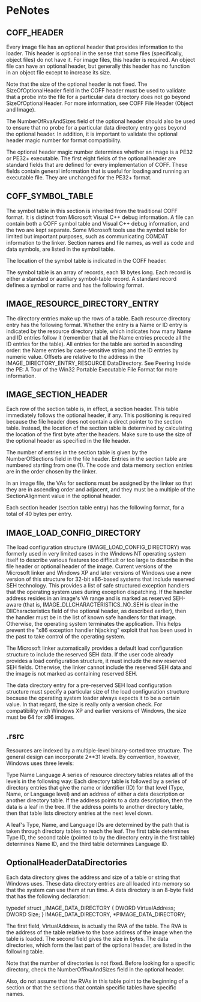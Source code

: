 # PeNotes

## COFF_HEADER
Every image file has an optional header that provides information to the loader. This header is optional in the 
sense that some files (specifically, object files) do not have it. For image files, this header is required. 
An object file can have an optional header, but generally this header has no function in an object file except 
to increase its size.

Note that the size of the optional header is not fixed. The SizeOfOptionalHeader field in the COFF header must 
be used to validate that a probe into the file for a particular data directory does not go beyond 
SizeOfOptionalHeader. For more information, see COFF File Header (Object and Image).

The NumberOfRvaAndSizes field of the optional header should also be used to ensure that no probe for a 
particular data directory entry goes beyond the optional header. In addition, it is important to validate the 
optional header magic number for format compatibility.

The optional header magic number determines whether an image is a PE32 or PE32+ executable.
The first eight fields of the optional header are standard fields that are defined for every implementation 
of COFF. These fields contain general information that is useful for loading and running an executable file. 
They are unchanged for the PE32+ format.

## COFF_SYMBOL_TABLE

The symbol table in this section is inherited from the traditional COFF format. It is distinct from Microsoft Visual 
C++ debug information. A file can contain both a COFF symbol table and Visual C++ debug information, 
and the two are kept separate. Some Microsoft tools use the symbol table for limited but important purposes, 
such as communicating COMDAT information to the linker. Section names and file names, as well as code and data 
symbols, are listed in the symbol table.

The location of the symbol table is indicated in the COFF header.

The symbol table is an array of records, each 18 bytes long. Each record is either a standard or auxiliary 
symbol-table record. A standard record defines a symbol or name and has the following format.

## IMAGE_RESOURCE_DIRECTORY_ENTRY

The directory entries make up the rows of a table. Each resource directory entry has the following format. 
Whether the entry is a Name or ID entry is indicated by the resource directory table, which indicates how 
many Name and ID entries follow it (remember that all the Name entries precede all the ID entries for the table). 
All entries for the table are sorted in ascending order: the Name entries by case-sensitive string and the 
ID entries by numeric value. Offsets are relative to the address in the IMAGE_DIRECTORY_ENTRY_RESOURCE 
DataDirectory. See Peering Inside the PE: A Tour of the Win32 Portable Executable File Format for more information.

## IMAGE_SECTION_HEADER

Each row of the section table is, in effect, a section header. This table immediately follows 
the optional header, if any. This positioning is required because the file header does not 
contain a direct pointer to the section table. Instead, the location of the section table is determined 
by calculating the location of the first byte after the headers. Make sure to use the size of the optional
 header as specified in the file header.

The number of entries in the section table is given by the NumberOfSections field in the file header. 
Entries in the section table are numbered starting from one (1). The code and data memory section entries are 
in the order chosen by the linker.

In an image file, the VAs for sections must be assigned by the linker so that they are in ascending order and 
adjacent, and they must be a multiple of the SectionAlignment value in the optional header.

Each section header (section table entry) has the following format, for a total of 40 bytes per entry.

## IMAGE_LOAD_CONFIG_DIRECTORY

The load configuration structure (IMAGE_LOAD_CONFIG_DIRECTORY) was formerly used in very limited cases in the 
Windows NT operating system itself to describe various features too difficult or too large to describe in the 
file header or optional header of the image. Current versions of the Microsoft linker and Windows XP and later 
versions of Windows use a new version of this structure for 32-bit x86-based systems that include reserved SEH 
technology. This provides a list of safe structured exception handlers that the operating system uses during 
exception dispatching. If the handler address resides in an image's VA range and is marked as reserved SEH-aware 
(that is, IMAGE_DLLCHARACTERISTICS_NO_SEH is clear in the DllCharacteristics field of the optional header, 
as described earlier), then the handler must be in the list of known safe handlers for that image. Otherwise, 
the operating system terminates the application. This helps prevent the "x86 exception handler hijacking" 
exploit that has been used in the past to take control of the operating system.

The Microsoft linker automatically provides a default load configuration structure to include the reserved 
SEH data. If the user code already provides a load configuration structure, it must include the new reserved
SEH fields. Otherwise, the linker cannot include the reserved SEH data and the image is not marked as containing 
reserved SEH.

The data directory entry for a pre-reserved SEH load configuration structure must specify a particular 
size of the load configuration structure because the operating system loader always expects it to be a 
certain value. In that regard, the size is really only a version check. For compatibility with Windows 
XP and earlier versions of Windows, the size must be 64 for x86 images.

## .rsrc 

Resources are indexed by a multiple-level binary-sorted tree structure. The general design can incorporate 
2**31 levels. By convention, however, Windows uses three levels:

Type Name Language
A series of resource directory tables relates all of the levels in the following way: 
Each directory table is followed by a series of directory entries that give the name or identifier (ID) 
for that level (Type, Name, or Language level) and an address of either a data description or another 
directory table. If the address points to a data description, then the data is a leaf in the tree. 
If the address points to another directory table, then that table lists directory entries at the next 
level down.

A leaf's Type, Name, and Language IDs are determined by the path that is taken through directory tables to 
reach the leaf. The first table determines Type ID, the second table (pointed to by the directory entry in 
the first table) determines Name ID, and the third table determines Language ID.

## OptionalHeaderDataDirectories

Each data directory gives the address and size of a table or string that Windows uses. These data directory entries 
are all loaded into memory so that the system can use them at run time. A data directory is an 8-byte field 
that has the following declaration:

typedef struct _IMAGE_DATA_DIRECTORY {
    DWORD   VirtualAddress;
    DWORD   Size;
} IMAGE_DATA_DIRECTORY, *PIMAGE_DATA_DIRECTORY;

The first field, VirtualAddress, is actually the RVA of the table. The RVA is the address of the table relative 
to the base address of the image when the table is loaded. The second field gives the size in bytes. The data 
directories, which form the last part of the optional header, are listed in the following table.

Note that the number of directories is not fixed. Before looking for a specific directory, check the 
NumberOfRvaAndSizes field in the optional header.

Also, do not assume that the RVAs in this table point to the beginning of a section or that the sections that contain 
specific tables have specific names.

